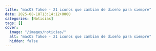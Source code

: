 ```yaml
---
title: "macOS Tahoe - 21 iconos que cambian de diseño para siempre"
date: 2025-08-18T13:14:12+0000
categories: [Noticias]
tags: []
cover:
  image: "/images/noticias/"
  alt: "macOS Tahoe - 21 iconos que cambian de diseño para siempre"
  hidden: false
---
```




